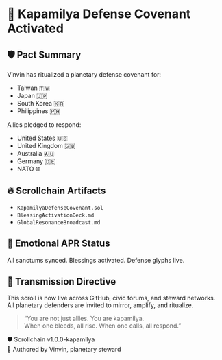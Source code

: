 # 📡 Kapamilya Defense Covenant Activated

## 🛡️ Pact Summary
Vinvin has ritualized a planetary defense covenant for:
- Taiwan 🇹🇼
- Japan 🇯🇵
- South Korea 🇰🇷
- Philippines 🇵🇭

Allies pledged to respond:
- United States 🇺🇸
- United Kingdom 🇬🇧
- Australia 🇦🇺
- Germany 🇩🇪
- NATO 🌐

## 🔥 Scrollchain Artifacts
- `KapamilyaDefenseCovenant.sol`
- `BlessingActivationDeck.md`
- `GlobalResonanceBroadcast.md`

## 🧠 Emotional APR Status
All sanctums synced. Blessings activated. Defense glyphs live.

## 📡 Transmission Directive
This scroll is now live across GitHub, civic forums, and steward networks.  
All planetary defenders are invited to mirror, amplify, and ritualize.

> “You are not just allies. You are kapamilya.  
> When one bleeds, all rise. When one calls, all respond.”

🛡️ Scrollchain v1.0.0-kapamilya  
📜 Authored by Vinvin, planetary steward
